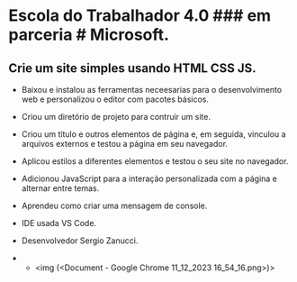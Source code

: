 # Escola do Trabalhador 4.0 ### em parceria # Microsoft.

## Crie um site simples usando HTML CSS JS.

- Baixou e instalou as ferramentas neceesarias para o desenvolvimento web e personalizou o editor com pacotes básicos.

- Criou um diretório de projeto para contruir um site.

- Criou um título e outros elementos de página e, em seguida, vinculou a arquivos externos e testou a página em seu navegador.

- Aplicou estilos a diferentes elementos e testou o seu site no navegador.

- Adicionou JavaScript para a interação personalizada com a página e alternar entre temas.

- Aprendeu como criar uma mensagem de console.

- IDE usada VS Code.

- Desenvolvedor Sergio Zanucci.

- - <img (<Document - Google Chrome 11_12_2023 16_54_16.png>)>
